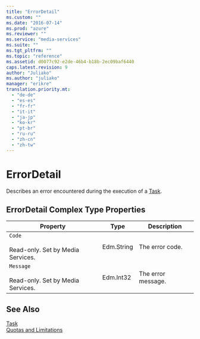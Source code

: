 ```yaml
---
title: "ErrorDetail"
ms.custom: ""
ms.date: "2016-07-14"
ms.prod: "azure"
ms.reviewer: ""
ms.service: "media-services"
ms.suite: ""
ms.tgt_pltfrm: ""
ms.topic: "reference"
ms.assetid: d0077c92-e2de-46b4-b18b-2ec09baf6440
caps.latest.revision: 9
author: "Juliako"
ms.author: "juliako"
manager: "erikre"
translation.priority.mt: 
  - "de-de"
  - "es-es"
  - "fr-fr"
  - "it-it"
  - "ja-jp"
  - "ko-kr"
  - "pt-br"
  - "ru-ru"
  - "zh-cn"
  - "zh-tw"
---
```

# ErrorDetail
Describes an error encountered during the execution of a [Task](../services/task.md).  
  
##  <a name="asset_entity_properties"></a> ErrorDetail Complex Type Properties  
  
|Property|Type|Description|  
|--------------|----------|-----------------|  
|`Code`<br /><br /> Read-only. Set by Media Services.|Edm.String|The error code.|  
|`Message`<br /><br /> Read-only. Set by Media Services.|Edm.Int32|The error message.|  
  
## See Also  
 [Task](../services/task.md)   
 [Quotas and Limitations](http://msdn.microsoft.com/en-us/82f7e538-6bdf-4883-aa50-24574cc4996e)
